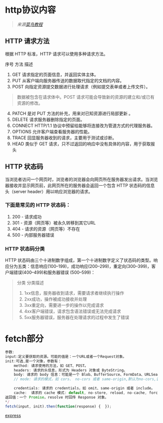 # http协议内容
>_来源[菜鸟教程](https://www.runoob.com/http/http-methods.html)_
## HTTP 请求方法
根据 HTTP 标准，HTTP 请求可以使用多种请求方法。

序号	方法	描述
1.	GET	请求指定的页面信息，并返回实体主体。
2.	PUT	从客户端向服务器传送的数据取代指定的文档的内容。
3.	POST	向指定资源提交数据进行处理请求（例如提交表单或者上传文件）。
>数据被包含在请求体中。POST 请求可能会导致新的资源的建立和/或已有资源的修改。
4.	PATCH	是对 PUT 方法的补充，用来对已知资源进行局部更新 。	
5.	DELETE	请求服务器删除指定的页面。
6.	CONNECT	HTTP/1.1 协议中预留给能够将连接改为管道方式的代理服务器。
7.	OPTIONS	允许客户端查看服务器的性能。
8.	TRACE	回显服务器收到的请求，主要用于测试或诊断。
9. HEAD	类似于 GET 请求，只不过返回的响应中没有具体的内容，用于获取报头

## HTTP 状态码
当浏览者访问一个网页时，浏览者的浏览器会向网页所在服务器发出请求。当浏览器接收并显示网页前，此网页所在的服务器会返回一个包含 HTTP 状态码的信息头（server header）用以响应浏览器的请求。

### 下面是常见的 HTTP 状态码：
1. 200 - 请求成功
2. 301 - 资源（网页等）被永久转移到其它URL
3. 404 - 请求的资源（网页等）不存在
4. 500 - 内部服务器错误

### HTTP 状态码分类
HTTP 状态码由三个十进制数字组成，第一个十进制数字定义了状态码的类型。响应分为五类：信息响应(100–199)，成功响应(200–299)，重定向(300–399)，客户端错误(400–499)和服务器错误 (500–599)：

>分类	分类描述
>1.	1xx信息，服务器收到请求，需要请求者继续执行操作
>2.	2xx成功，操作被成功接收并处理
>3.	3xx重定向，需要进一步的操作以完成请求
>4.	4xx客户端错误，请求包含语法错误或无法完成请求
>5.	5xx服务器错误，服务器在处理请求的过程中发生了错误

# fetch部分
```js
参数:
input:定义要获取的资源。可能的值是：一个URL或者一个Request对象。
init:可选,是一个对象，参数有：
	method: 请求使用的方法，如 GET、POST。
	headers: 请求的头信息，形式为 Headers 对象或 ByteString。
	body: 请求的 body 信息：可能是一个 Blob、BufferSource、FormData、URLSearchParams 或者 USVString 对象。注意 GET 或 HEAD 方法的请求不能包含 body 信息。
	// mode: 请求的模式，如 cors、 no-cors 或者 same-origin,默认为no-cors,该模式允许来自 CDN 的脚本、其他域的图片和其他一些跨域资源，但是首先有个前提条件，就是请求的 method 只能是HEAD、GET 或 POST。此外，如果 ServiceWorkers 拦截了这些请求，它不能随意添加或者修改除这些之外 Header 属性。第三，JS 不能访问 Response 对象中的任何属性，这确保了跨域时 ServiceWorkers 的安全和隐私信息泄漏问题。cors模式允许跨域请求,same-origin模式对于跨域的请求，将返回一个 error，这样确保所有的请求遵守同源策略。
	
	credentials: 请求的 credentials，如 omit、same-origin 或者 include。
	cache:  请求的 cache 模式: default, no-store, reload, no-cache, force-cache, or only-if-cached.
返回值：一个 Promise，resolve 时回传 Response 对象。
*/
fetch(input, init).then(function(response) {  });
```


[express](http://cw.hubwiz.com/card/c/544db33888dba01ef09d0682/1/1/2/)